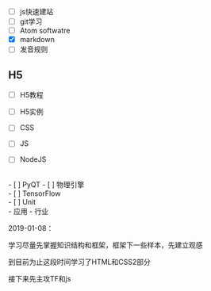 
- [ ] js快速建站
- [ ] git学习
- [ ] Atom softwatre
- [x] markdown
- [ ] 发音规则

## H5
- [ ] H5教程
- [ ] H5实例


- [ ] CSS
- [ ] JS
- [ ] NodeJS
<br>
- [ ] PyQT
- [ ] 物理引擎
<br>
- [ ] TensorFlow
<br>
- [ ] Unit
<br>
- 应用
- 行业

2019-01-08：

学习尽量先掌握知识结构和框架，框架下一些样本，先建立观感

到目前为止这段时间学习了HTML和CSS2部分

接下来先主攻TF和js
